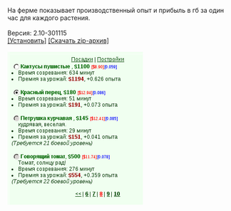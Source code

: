 На ферме показывает производственный опыт и прибыль в гб за один час для каждого растения.
<br>
<br>
Версия: 2.10-301115
<br>
[[Установить]](https://raw.githubusercontent.com/MyRequiem/comfortablePlayingInGW/master/separatedScripts/FarmExperience/farmExperience.user.js) [[Скачать zip-архив]](https://raw.githubusercontent.com/MyRequiem/comfortablePlayingInGW/master/separatedScripts/FarmExperience/farmExperience.user.js.zip)
<br>
<br>
![FarmExperience](https://raw.githubusercontent.com/MyRequiem/comfortablePlayingInGW/master/imgs/FarmExperience/screen.png)
<br>
